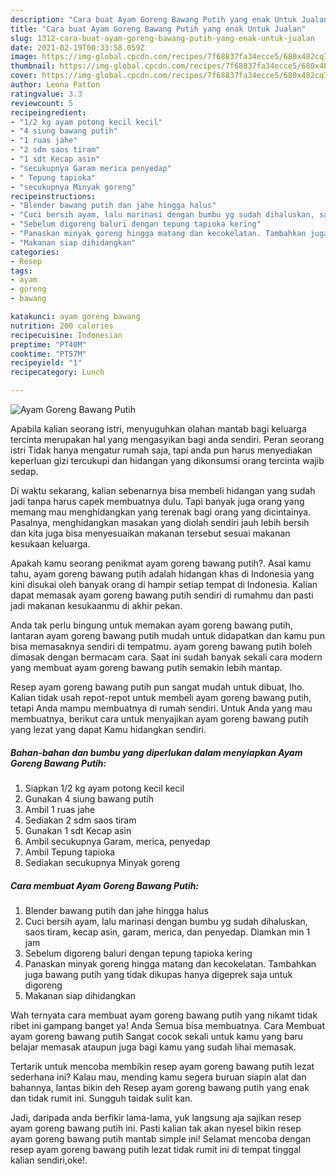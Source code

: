 ```yaml
---
description: "Cara buat Ayam Goreng Bawang Putih yang enak Untuk Jualan"
title: "Cara buat Ayam Goreng Bawang Putih yang enak Untuk Jualan"
slug: 1312-cara-buat-ayam-goreng-bawang-putih-yang-enak-untuk-jualan
date: 2021-02-19T00:33:58.059Z
image: https://img-global.cpcdn.com/recipes/7f68837fa34ecce5/680x482cq70/ayam-goreng-bawang-putih-foto-resep-utama.jpg
thumbnail: https://img-global.cpcdn.com/recipes/7f68837fa34ecce5/680x482cq70/ayam-goreng-bawang-putih-foto-resep-utama.jpg
cover: https://img-global.cpcdn.com/recipes/7f68837fa34ecce5/680x482cq70/ayam-goreng-bawang-putih-foto-resep-utama.jpg
author: Leona Patton
ratingvalue: 3.3
reviewcount: 5
recipeingredient:
- "1/2 kg ayam potong kecil kecil"
- "4 siung bawang putih"
- "1 ruas jahe"
- "2 sdm saos tiram"
- "1 sdt Kecap asin"
- "secukupnya Garam merica penyedap"
- " Tepung tapioka"
- "secukupnya Minyak goreng"
recipeinstructions:
- "Blender bawang putih dan jahe hingga halus"
- "Cuci bersih ayam, lalu marinasi dengan bumbu yg sudah dihaluskan, saos tiram, kecap asin, garam, merica, dan penyedap. Diamkan min 1 jam"
- "Sebelum digoreng baluri dengan tepung tapioka kering"
- "Panaskan minyak goreng hingga matang dan kecokelatan. Tambahkan juga bawang putih yang tidak dikupas hanya digeprek saja untuk digoreng"
- "Makanan siap dihidangkan"
categories:
- Resep
tags:
- ayam
- goreng
- bawang

katakunci: ayam goreng bawang 
nutrition: 200 calories
recipecuisine: Indonesian
preptime: "PT40M"
cooktime: "PT57M"
recipeyield: "1"
recipecategory: Lunch

---
```



![Ayam Goreng Bawang Putih](https://img-global.cpcdn.com/recipes/7f68837fa34ecce5/680x482cq70/ayam-goreng-bawang-putih-foto-resep-utama.jpg)

Apabila kalian seorang istri, menyuguhkan olahan mantab bagi keluarga tercinta merupakan hal yang mengasyikan bagi anda sendiri. Peran seorang istri Tidak hanya mengatur rumah saja, tapi anda pun harus menyediakan keperluan gizi tercukupi dan hidangan yang dikonsumsi orang tercinta wajib sedap.

Di waktu  sekarang, kalian sebenarnya bisa membeli hidangan yang sudah jadi tanpa harus capek membuatnya dulu. Tapi banyak juga orang yang memang mau menghidangkan yang terenak bagi orang yang dicintainya. Pasalnya, menghidangkan masakan yang diolah sendiri jauh lebih bersih dan kita juga bisa menyesuaikan makanan tersebut sesuai makanan kesukaan keluarga. 



Apakah kamu seorang penikmat ayam goreng bawang putih?. Asal kamu tahu, ayam goreng bawang putih adalah hidangan khas di Indonesia yang kini disukai oleh banyak orang di hampir setiap tempat di Indonesia. Kalian dapat memasak ayam goreng bawang putih sendiri di rumahmu dan pasti jadi makanan kesukaanmu di akhir pekan.

Anda tak perlu bingung untuk memakan ayam goreng bawang putih, lantaran ayam goreng bawang putih mudah untuk didapatkan dan kamu pun bisa memasaknya sendiri di tempatmu. ayam goreng bawang putih boleh dimasak dengan bermacam cara. Saat ini sudah banyak sekali cara modern yang membuat ayam goreng bawang putih semakin lebih mantap.

Resep ayam goreng bawang putih pun sangat mudah untuk dibuat, lho. Kalian tidak usah repot-repot untuk membeli ayam goreng bawang putih, tetapi Anda mampu membuatnya di rumah sendiri. Untuk Anda yang mau membuatnya, berikut cara untuk menyajikan ayam goreng bawang putih yang lezat yang dapat Kamu hidangkan sendiri.

<!--inarticleads1-->

##### Bahan-bahan dan bumbu yang diperlukan dalam menyiapkan Ayam Goreng Bawang Putih:

1. Siapkan 1/2 kg ayam potong kecil kecil
1. Gunakan 4 siung bawang putih
1. Ambil 1 ruas jahe
1. Sediakan 2 sdm saos tiram
1. Gunakan 1 sdt Kecap asin
1. Ambil secukupnya Garam, merica, penyedap
1. Ambil  Tepung tapioka
1. Sediakan secukupnya Minyak goreng




<!--inarticleads2-->

##### Cara membuat Ayam Goreng Bawang Putih:

1. Blender bawang putih dan jahe hingga halus
1. Cuci bersih ayam, lalu marinasi dengan bumbu yg sudah dihaluskan, saos tiram, kecap asin, garam, merica, dan penyedap. Diamkan min 1 jam
1. Sebelum digoreng baluri dengan tepung tapioka kering
1. Panaskan minyak goreng hingga matang dan kecokelatan. Tambahkan juga bawang putih yang tidak dikupas hanya digeprek saja untuk digoreng
1. Makanan siap dihidangkan




Wah ternyata cara membuat ayam goreng bawang putih yang nikamt tidak ribet ini gampang banget ya! Anda Semua bisa membuatnya. Cara Membuat ayam goreng bawang putih Sangat cocok sekali untuk kamu yang baru belajar memasak ataupun juga bagi kamu yang sudah lihai memasak.

Tertarik untuk mencoba membikin resep ayam goreng bawang putih lezat sederhana ini? Kalau mau, mending kamu segera buruan siapin alat dan bahannya, lantas bikin deh Resep ayam goreng bawang putih yang enak dan tidak rumit ini. Sungguh taidak sulit kan. 

Jadi, daripada anda berfikir lama-lama, yuk langsung aja sajikan resep ayam goreng bawang putih ini. Pasti kalian tak akan nyesel bikin resep ayam goreng bawang putih mantab simple ini! Selamat mencoba dengan resep ayam goreng bawang putih lezat tidak rumit ini di tempat tinggal kalian sendiri,oke!.

